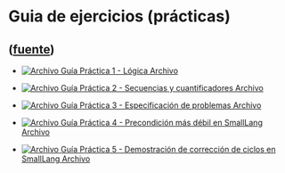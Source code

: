 # Guia de ejercicios (prácticas)
([fuente](https://campus.exactas.uba.ar/course/view.php?id=991&section=7))
---
  - [![Archivo](https://campus.exactas.uba.ar/theme/image.php/magazine/core/1462913092/f/pdf) Guía Práctica 1 - Lógica Archivo](https://campus.exactas.uba.ar/mod/resource/view.php?id=52671)

  - [![Archivo](https://campus.exactas.uba.ar/theme/image.php/magazine/core/1462913092/f/pdf) Guía Práctica 2 - Secuencias y cuantificadores Archivo](https://campus.exactas.uba.ar/mod/resource/view.php?id=52672)

  - [![Archivo](https://campus.exactas.uba.ar/theme/image.php/magazine/core/1462913092/f/pdf) Guía Práctica 3 - Especificación de problemas Archivo](https://campus.exactas.uba.ar/mod/resource/view.php?id=52673)

  - [![Archivo](https://campus.exactas.uba.ar/theme/image.php/magazine/core/1462913092/f/pdf) Guía Práctica 4 - Precondición más débil en SmallLang Archivo](https://campus.exactas.uba.ar/mod/resource/view.php?id=52674)

  - [![Archivo](https://campus.exactas.uba.ar/theme/image.php/magazine/core/1462913092/f/pdf) Guía Práctica 5 - Demostración de corrección de ciclos en SmallLang Archivo](https://campus.exactas.uba.ar/mod/resource/view.php?id=52675)

